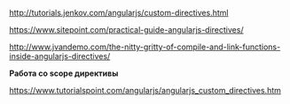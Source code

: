    http://tutorials.jenkov.com/angularjs/custom-directives.html

https://www.sitepoint.com/practical-guide-angularjs-directives/

http://www.jvandemo.com/the-nitty-gritty-of-compile-and-link-functions-inside-angularjs-directives/

**Работа со scope директивы**

https://www.tutorialspoint.com/angularjs/angularjs_custom_directives.htm

